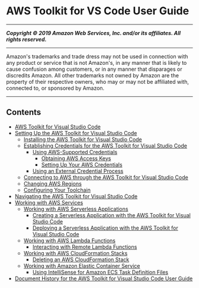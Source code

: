 # AWS Toolkit for VS Code User Guide

-----
*****Copyright &copy; 2019 Amazon Web Services, Inc. and/or its affiliates. All rights reserved.*****

-----
Amazon's trademarks and trade dress may not be used in 
     connection with any product or service that is not Amazon's, 
     in any manner that is likely to cause confusion among customers, 
     or in any manner that disparages or discredits Amazon. All other 
     trademarks not owned by Amazon are the property of their respective
     owners, who may or may not be affiliated with, connected to, or 
     sponsored by Amazon.

-----
## Contents
+ [AWS Toolkit for Visual Studio Code](welcome.md)
+ [Setting Up the AWS Toolkit for Visual Studio Code](setting-up.md)
   + [Installing the AWS Toolkit for Visual Studio Code](setup-toolkit.md)
   + [Establishing Credentials for the AWS Toolkit for Visual Studio Code](establish-credentials.md)
      + [Using AWS-Supported Credentials](aws-credentials.md)
         + [Obtaining AWS Access Keys](obtain-credentials.md)
         + [Setting Up Your AWS Credentials](setup-credentials.md)
      + [Using an External Credential Process](external-credential-process.md)
   + [Connecting to AWS through the AWS Toolkit for Visual Studio Code](connect.md)
   + [Changing AWS Regions](setup-region.md)
   + [Configuring Your Toolchain](setup-toolchain.md)
+ [Navigating the AWS Toolkit for Visual Studio Code](toolkit-navigation.md)
+ [Working with AWS Services](working-with-aws.md)
   + [Working with AWS Serverless Applications](serverless-apps.md)
      + [Creating a Serverless Application with the AWS Toolkit for Visual Studio Code](create-sam.md)
      + [Deploying a Serverless Application with the AWS Toolkit for Visual Studio Code](deploy-serverless-app.md)
   + [Working with AWS Lambda Functions](building-lambda.md)
      + [Interacting with Remote Lambda Functions](remote-lambda.md)
   + [Working with AWS CloudFormation Stacks](cloudformation.md)
      + [Deleting an AWS CloudFormation Stack](cloudformation-delete.md)
   + [Working with Amazon Elastic Container Service](ecs.md)
      + [Using IntelliSense for Amazon ECS Task Definition Files](ecs-definition-files.md)
+ [Document History for the AWS Toolkit for Visual Studio Code User Guide](doc-history.md)
